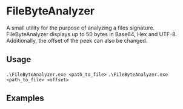 # FileByteAnalyzer
A small utility for the purpose of analyzing a files signature.
FileByteAnalyzer displays up to 50 bytes in Base64, Hex and UTF-8. Additionally, the offset of the peek can also be changed. 
## Usage
`.\FileByteAnalyzer.exe <path_to_file>`
`.\FileByteAnalyzer.exe <path_to_file> <offset>`
## Examples